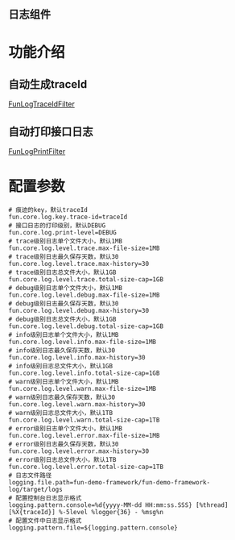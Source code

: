 日志组件
------------------------------------------------------------------------------------------------------------------------

# 功能介绍

## 自动生成traceId

[FunLogTraceIdFilter](src%2Fmain%2Fjava%2Fcom%2Fgithub%2Ffanzezhen%2Ffun%2Fframework%2Fcore%2Flog%2Fsupport%2Fweb%2FFunLogTraceIdFilter.java)

## 自动打印接口日志

[FunLogPrintFilter](src%2Fmain%2Fjava%2Fcom%2Fgithub%2Ffanzezhen%2Ffun%2Fframework%2Fcore%2Flog%2Fsupport%2Fweb%2FFunLogPrintFilter.java)

# 配置参数
```properties
# 痕迹的key，默认traceId
fun.core.log.key.trace-id=traceId
# 接口日志的打印级别，默认DEBUG
fun.core.log.print-level=DEBUG
# trace级别日志单个文件大小，默认1MB
fun.core.log.level.trace.max-file-size=1MB
# trace级别日志最久保存天数，默认30
fun.core.log.level.trace.max-history=30
# trace级别日志总文件大小，默认1GB
fun.core.log.level.trace.total-size-cap=1GB
# debug级别日志单个文件大小，默认1MB
fun.core.log.level.debug.max-file-size=1MB
# debug级别日志最久保存天数，默认30
fun.core.log.level.debug.max-history=30
# debug级别日志总文件大小，默认1GB
fun.core.log.level.debug.total-size-cap=1GB
# info级别日志单个文件大小，默认1MB
fun.core.log.level.info.max-file-size=1MB
# info级别日志最久保存天数，默认30
fun.core.log.level.info.max-history=30
# info级别日志总文件大小，默认1GB
fun.core.log.level.info.total-size-cap=1GB
# warn级别日志单个文件大小，默认1MB
fun.core.log.level.warn.max-file-size=1MB
# warn级别日志最久保存天数，默认30
fun.core.log.level.warn.max-history=30
# warn级别日志总文件大小，默认1TB
fun.core.log.level.warn.total-size-cap=1TB
# error级别日志单个文件大小，默认1MB
fun.core.log.level.error.max-file-size=1MB
# error级别日志最久保存天数，默认30
fun.core.log.level.error.max-history=30
# error级别日志总文件大小，默认1TB
fun.core.log.level.error.total-size-cap=1TB
# 日志文件路径
logging.file.path=fun-demo-framework/fun-demo-framework-log/target/logs
# 配置控制台日志显示格式
logging.pattern.console=%d{yyyy-MM-dd HH:mm:ss.SSS} [%thread] [%X{traceId}] %-5level %logger{36} - %msg%n
# 配置文件中日志显示格式
logging.pattern.file=${logging.pattern.console}

```